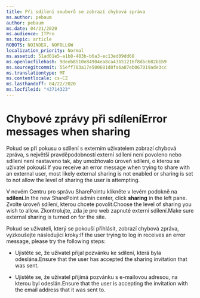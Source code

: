 ```yaml
---
title: Při sdílení souborů se zobrazí chybová zpráva
ms.author: pebaum
author: pebaum
ms.date: 04/21/2020
ms.audience: ITPro
ms.topic: article
ROBOTS: NOINDEX, NOFOLLOW
localization_priority: Normal
ms.assetid: 51ad61e5-a1b8-483b-b6a3-ec13ed09dd68
ms.openlocfilehash: 9deeb8510e84904ea8ca43b51216f8dbc682b1b9
ms.sourcegitcommit: 55eff703a17e500681d8fa6a87eb067019ade3cc
ms.translationtype: MT
ms.contentlocale: cs-CZ
ms.lasthandoff: 04/22/2020
ms.locfileid: "43714323"
---
```

# <a name="error-messages-when-sharing"></a><span data-ttu-id="a6be6-102">Chybové zprávy při sdílení</span><span class="sxs-lookup"><span data-stu-id="a6be6-102">Error messages when sharing</span></span>

<span data-ttu-id="a6be6-103">Pokud se při pokusu o sdílení s externím uživatelem zobrazí chybová zpráva, s největší pravděpodobností externí sdílení není povoleno nebo sdílení není nastaveno tak, aby umožňovalo úroveň sdílení, o kterou se uživatel pokouší.</span><span class="sxs-lookup"><span data-stu-id="a6be6-103">If you receive an error message when trying to share with an external user, most likely external sharing is not enabled or sharing is set to not allow the level of sharing the user is attempting.</span></span>
  
<span data-ttu-id="a6be6-104">V novém Centru pro správu SharePointu klikněte v levém podokně na **sdílení.**</span><span class="sxs-lookup"><span data-stu-id="a6be6-104">In the  new SharePoint admin center, click **sharing** in the left pane.</span></span> <span data-ttu-id="a6be6-105">Zvolte úroveň sdílení, kterou chcete povolit.</span><span class="sxs-lookup"><span data-stu-id="a6be6-105">Choose the level of sharing you wish to allow.</span></span> <span data-ttu-id="a6be6-106">Zkontrolujte, zda je pro web zapnuté externí sdílení.</span><span class="sxs-lookup"><span data-stu-id="a6be6-106">Make sure external sharing is turned on for the site.</span></span> 
  
<span data-ttu-id="a6be6-107">Pokud se uživateli, který se pokouší přihlásit, zobrazí chybová zpráva, vyzkoušejte následující kroky:</span><span class="sxs-lookup"><span data-stu-id="a6be6-107">If the user trying to log in receives an error message, please try the following steps:</span></span>
  
- <span data-ttu-id="a6be6-108">Ujistěte se, že uživatel přijal pozvánku ke sdílení, která byla odeslána.</span><span class="sxs-lookup"><span data-stu-id="a6be6-108">Ensure that the user has accepted the sharing invitation that was sent.</span></span>
    
- <span data-ttu-id="a6be6-109">Ujistěte se, že uživatel přijímá pozvánku s e-mailovou adresou, na kterou byl odeslán.</span><span class="sxs-lookup"><span data-stu-id="a6be6-109">Ensure that the user is accepting the invitation with the email address that it was sent to.</span></span>
    

